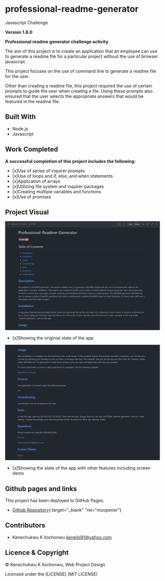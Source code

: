 # professional-readme-generator
Javascript Challenge

**Version 1.8.0**

**Professional readme generator challenge activity.**

The aim of this project is to create an application that an employee can use to generate a readme file for a particular project without the use of browser javascript.

This project focuses on the use of command line to generate a readme file for the user.

Other than creating a readme file, this project required the use of certain prompts to guide the user when creating a file. Using these prompts also ensured that the user selects the appropriate answers that would be featured in the readme file.


## Built With

- Node.js
- Javascript


## Work Completed

**A successful completion of this project includes the following:**

- [x]Use of series of inquirer prompts
- [x]Use of loops and if, else, and when statements.
- [x]Application of arrays
- [x]Utilizing file system and inquirer packages
- [x]Creating multiple variables and functions
- [x]Use of promises


## Project Visual

![Project-Picture](./images/passgen1.png)
- [x]Showing the originial state of the app

![Project-Picture](./images/passgen2.png)
- [x]Showing the state of the app with other features including screen demo


## Github pages and links

This project has been deployed to GitHub Pages. 

- [Github Repository](https://github.com/kenesei91/readme-generator){:target="_blank" "rel="moopener"}


## Contributors

- Kenechukwu K Ilochonwu <keneilo91@yahoo.com>


## Licence & Copyright


© Kenechukwu K Ilochonwu, Web Project Design


Licensed under the [LICENSE] (MIT LICENSE)
